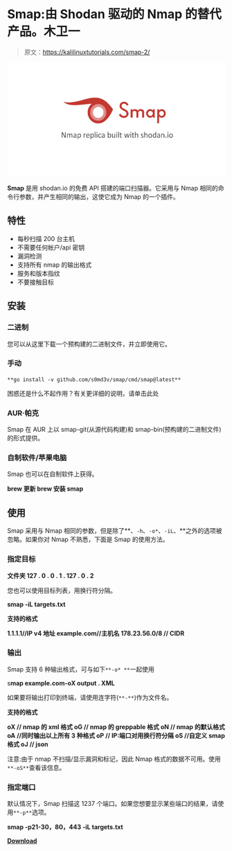 # Smap:由 Shodan 驱动的 Nmap 的替代产品。木卫一

> 原文：<https://kalilinuxtutorials.com/smap-2/>

[![](img//659d6dce0f57535630a83d91ce4818bf.png)](https://blogger.googleusercontent.com/img/b/R29vZ2xl/AVvXsEiet13mYQYHoKpKeSa695WJDkvmYFAYKH1AD7GV9EIxcyim7D7oZEJ3FfsXcHTxyKn_qXd4zOsdl36Vo6lqah50Zd9Ur2nKpIkfmDruAvYMCEHx18yVXP-EqPhdnEDKV8kS2gxCbSl9d7XvhfWk6BG4hSef-puiW2R3vghpDhK9rux8xZ0Nm5ac7klj/s728/3d5b9ffe-008a-41be-9d14-32bdcbf5b96f%20(1).png)

**Smap** 是用 shodan.io 的免费 API 搭建的端口扫描器。它采用与 Nmap 相同的命令行参数，并产生相同的输出，这使它成为 Nmap 的一个插件。

## 特性

*   每秒扫描 200 台主机
*   不需要任何帐户/api 密钥
*   漏洞检测
*   支持所有 nmap 的输出格式
*   服务和版本指纹
*   不要接触目标

## 安装

### 二进制

您可以从这里下载一个预构建的二进制文件，并立即使用它。

### 手动

`**go install -v github.com/s0md3v/smap/cmd/smap@latest**`

困惑还是什么不起作用？有关更详细的说明，请单击此处

### AUR·帕克

Smap 在 AUR 上以 smap-git(从源代码构建)和 smap-bin(预构建的二进制文件)的形式提供。

### 自制软件/苹果电脑

Smap 也可以在自制软件上获得。

**brew 更新
brew 安装 smap**

## 使用

Smap 采用与 Nmap 相同的参数，但是除了**、`-h`、`-o*`、`-iL`、**之外的选项被忽略。如果你对 Nmap 不熟悉，下面是 Smap 的使用方法。

### 指定目标

**文件夹 127 . 0 . 0 . 1 . 127 . 0 . 2**

您也可以使用目标列表，用换行符分隔。

**smap -iL targets.txt**

**支持的格式**

**1.1.1.1//IP v4 地址
example.com//主机名
178.23.56.0/8 // CIDR**

### 输出

Smap 支持 6 种输出格式，可与如下`**-o* **`一起使用

s**map example.com-oX output . XML**

如果要将输出打印到终端，请使用连字符(`**-**`)作为文件名。

**支持的格式**

**oX // nmap 的 xml 格式
oG // nmap 的 greppable 格式
oN // nmap 的默认格式
oA //同时输出以上所有 3 种格式
oP // IP:端口对用换行符分隔
oS //自定义 smap 格式
oJ // json**

注意:由于 nmap 不扫描/显示漏洞和标记，因此 Nmap 格式的数据不可用。使用`**-oS**`查看该信息。

### 指定端口

默认情况下，Smap 扫描这 1237 个端口。如果您想要显示某些端口的结果，请使用`**-p**`选项。

**smap -p21-30，80，443 -iL targets.txt**

[**Download**](https://github.com/s0md3v/smap/)
